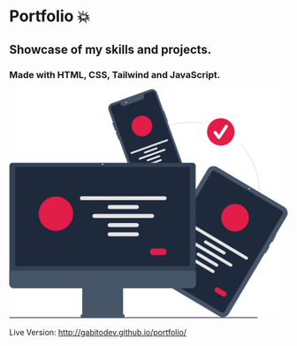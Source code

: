 # Portfolio 💥
## Showcase of my skills and projects. 
### Made with HTML, CSS, Tailwind and JavaScript.
![image](./img/hero-image.svg)

Live Version: http://gabitodev.github.io/portfolio/